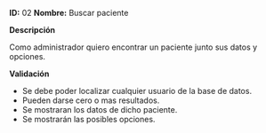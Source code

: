 **ID:** 02	**Nombre:** Buscar paciente
	

**Descripción**

Como administrador quiero encontrar un paciente junto sus datos y opciones.

**Validación**

* Se debe poder localizar cualquier usuario de la base de datos.
* Pueden darse cero o mas resultados.
* Se mostraran los datos de dicho paciente.
* Se mostrarán las posibles opciones.

